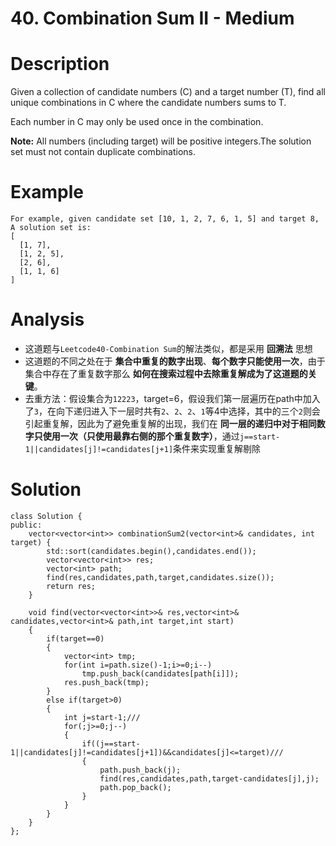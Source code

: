 # 40. Combination Sum II - Medium

# Description
Given a collection of candidate numbers (C) and a target number (T), find all unique combinations in C where the candidate numbers sums to T.

Each number in C may only be used once in the combination.

**Note:** All numbers (including target) will be positive integers.The solution set must not contain duplicate combinations.

# Example
```
For example, given candidate set [10, 1, 2, 7, 6, 1, 5] and target 8, A solution set is:
[
  [1, 7],
  [1, 2, 5],
  [2, 6],
  [1, 1, 6]
]
```

# Analysis
- 这道题与`Leetcode40-Combination Sum`的解法类似，都是采用 **回溯法** 思想
- 这道题的不同之处在于 **集合中重复的数字出现**、**每个数字只能使用一次**，由于集合中存在了重复数字那么 **如何在搜索过程中去除重复解成为了这道题的关键**。
- 去重方法：假设集合为`12223`，target=6，假设我们第一层遍历在path中加入了`3`，在向下递归进入下一层时共有`2`、`2`、`2`、`1`等4中选择，其中的三个`2`则会引起重复解，因此为了避免重复解的出现，我们在 **同一层的递归中对于相同数字只使用一次（只使用最靠右侧的那个重复数字）**，通过`j==start-1||candidates[j]!=candidates[j+1]`条件来实现重复解剔除

# Solution
```
class Solution {
public:
    vector<vector<int>> combinationSum2(vector<int>& candidates, int target) {
        std::sort(candidates.begin(),candidates.end());
        vector<vector<int>> res;
        vector<int> path;
        find(res,candidates,path,target,candidates.size());
        return res;
    }

    void find(vector<vector<int>>& res,vector<int>& candidates,vector<int>& path,int target,int start)
    {
        if(target==0)
        {
            vector<int> tmp;
            for(int i=path.size()-1;i>=0;i--)
                tmp.push_back(candidates[path[i]]);
            res.push_back(tmp);
        }
        else if(target>0)
        {
            int j=start-1;///
            for(;j>=0;j--)
            {
                if((j==start-1||candidates[j]!=candidates[j+1])&&candidates[j]<=target)///
                {
                    path.push_back(j);
                    find(res,candidates,path,target-candidates[j],j);
                    path.pop_back();
                }
            }
        }
    }
};
```

